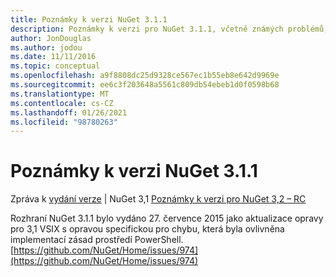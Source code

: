 ```yaml
---
title: Poznámky k verzi NuGet 3.1.1
description: Poznámky k verzi pro NuGet 3.1.1, včetně známých problémů, oprav chyb, přidaných funkcí a chcete odeslat obecnou.
author: JonDouglas
ms.author: jodou
ms.date: 11/11/2016
ms.topic: conceptual
ms.openlocfilehash: a9f8808dc25d9328ce567ec1b55eb8e642d9969e
ms.sourcegitcommit: ee6c3f203648a5561c809db54ebeb1d0f0598b68
ms.translationtype: MT
ms.contentlocale: cs-CZ
ms.lasthandoff: 01/26/2021
ms.locfileid: "98780263"
---
```

# <a name="nuget-311-release-notes"></a>Poznámky k verzi NuGet 3.1.1

Zpráva k [vydání verze](../release-notes/nuget-3.1.md)  |  NuGet 3,1 [Poznámky k verzi pro NuGet 3,2 – RC](../release-notes/nuget-3.2-RC.md)

Rozhraní NuGet 3.1.1 bylo vydáno 27. července 2015 jako aktualizace opravy pro 3,1 VSIX s opravou specifickou pro chybu, která byla ovlivněna implementací zásad prostředí PowerShell.
[https://github.com/NuGet/Home/issues/974](https://github.com/NuGet/Home/issues/974)